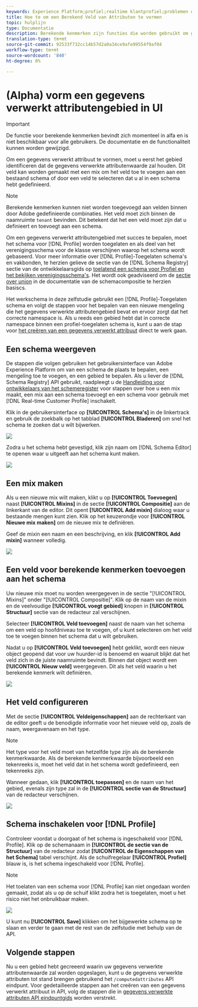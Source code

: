 ```yaml
---
keywords: Experience Platform;profiel;realtime klantprofiel;problemen oplossen;API
title: Hoe te om een Berekend Veld van Attributen te vormen
topic: hulplijn
type: Documentatie
description: Berekende kenmerken zijn functies die worden gebruikt om gegevens op gebeurtenisniveau samen te voegen tot kenmerken op profielniveau. Om een gegevens verwerkt attribuut te vormen, moet u eerst het gebied identificeren dat de gegevens verwerkte attributenwaarde zal houden. Dit veld kan worden gemaakt met een mix om het veld toe te voegen aan een bestaand schema of door een veld te selecteren dat u al in een schema hebt gedefinieerd.
translation-type: tm+mt
source-git-commit: 92533f732cc14b57d2a0a34ce9afe99554f9af04
workflow-type: tm+mt
source-wordcount: '840'
ht-degree: 0%

---
```



# (Alpha) vorm een gegevens verwerkt attributengebied in UI

>[!IMPORTANT]
>
>De functie voor berekende kenmerken bevindt zich momenteel in alfa en is niet beschikbaar voor alle gebruikers. De documentatie en de functionaliteit kunnen worden gewijzigd.

Om een gegevens verwerkt attribuut te vormen, moet u eerst het gebied identificeren dat de gegevens verwerkte attributenwaarde zal houden. Dit veld kan worden gemaakt met een mix om het veld toe te voegen aan een bestaand schema of door een veld te selecteren dat u al in een schema hebt gedefinieerd.

>[!NOTE]
>
>Berekende kenmerken kunnen niet worden toegevoegd aan velden binnen door Adobe gedefinieerde combinaties. Het veld moet zich binnen de naamruimte `tenant` bevinden. Dit betekent dat het een veld moet zijn dat u definieert en toevoegt aan een schema.

Om een gegevens verwerkt attributengebied met succes te bepalen, moet het schema voor [!DNL Profile] worden toegelaten en als deel van het verenigingsschema voor de klasse verschijnen waarop het schema wordt gebaseerd. Voor meer informatie over [!DNL Profile]-Toegelaten schema&#39;s en vakbonden, te herzien gelieve de sectie van de [!DNL Schema Registry] sectie van de ontwikkelaarsgids op [toelatend een schema voor Profiel en het bekijken verenigingsschema&#39;s](../../xdm/api/getting-started.md). Het wordt ook geadviseerd om de [sectie over union](../../xdm/schema/composition.md) in de documentatie van de schemacompositie te herzien basiscs.

Het werkschema in deze zelfstudie gebruikt een [!DNL Profile]-Toegelaten schema en volgt de stappen voor het bepalen van een nieuwe mengeling die het gegevens verwerkte attributengebied bevat en ervoor zorgt dat het correcte namespace is. Als u reeds een gebied hebt dat in correcte namespace binnen een profiel-toegelaten schema is, kunt u aan de stap voor [het creëren van een gegevens verwerkt attribuut](#create-a-computed-attribute) direct te werk gaan.

## Een schema weergeven

De stappen die volgen gebruiken het gebruikersinterface van Adobe Experience Platform om van een schema de plaats te bepalen, een mengeling toe te voegen, en een gebied te bepalen. Als u liever de [!DNL Schema Registry] API gebruikt, raadpleegt u de [Handleiding voor ontwikkelaars van het schemeregister](../../xdm/api/getting-started.md) voor stappen over hoe u een mix maakt, een mix aan een schema toevoegt en een schema voor gebruik met [!DNL Real-time Customer Profile] inschakelt.

Klik in de gebruikersinterface op **[!UICONTROL Schema&#39;s]** in de linkertrack en gebruik de zoekbalk op het tabblad **[!UICONTROL Bladeren]** om snel het schema te zoeken dat u wilt bijwerken.

![](../images/computed-attributes/Schemas-Browse.png)

Zodra u het schema hebt gevestigd, klik zijn naam om [!DNL Schema Editor] te openen waar u uitgeeft aan het schema kunt maken.

![](../images/computed-attributes/Schema-Editor.png)

## Een mix maken

Als u een nieuwe mix wilt maken, klikt u op **[!UICONTROL Toevoegen]** naast **[!UICONTROL Mixins]** in de sectie **[!UICONTROL Compositie]** aan de linkerkant van de editor. Dit opent **[!UICONTROL Add mixin]** dialoog waar u bestaande mengen kunt zien. Klik op het keuzerondje voor **[!UICONTROL Nieuwe mix maken]** om de nieuwe mix te definiëren.

Geef de mixin een naam en een beschrijving, en klik **[!UICONTROL Add mixin]** wanneer volledig.

![](../images/computed-attributes/Add-mixin.png)

## Een veld voor berekende kenmerken toevoegen aan het schema

Uw nieuwe mix moet nu worden weergegeven in de sectie &quot;[!UICONTROL Mixins]&quot; onder &quot;[!UICONTROL Compositie]&quot;. Klik op de naam van de mixin en de veelvoudige **[!UICONTROL voegt gebied]** knopen in **[!UICONTROL Structuur]** sectie van de redacteur zal verschijnen.

Selecteer **[!UICONTROL Veld toevoegen]** naast de naam van het schema om een veld op hoofdniveau toe te voegen, of u kunt selecteren om het veld toe te voegen binnen het schema dat u wilt gebruiken.

Nadat u op **[!UICONTROL Veld toevoegen]** hebt geklikt, wordt een nieuw object geopend dat voor uw huurder-id is benoemd en waaruit blijkt dat het veld zich in de juiste naamruimte bevindt. Binnen dat object wordt een **[!UICONTROL Nieuw veld]** weergegeven. Dit als het veld waarin u het berekende kenmerk wilt definiëren.

![](../images/computed-attributes/New-field.png)

## Het veld configureren

Met de sectie **[!UICONTROL Veldeigenschappen]** aan de rechterkant van de editor geeft u de benodigde informatie voor het nieuwe veld op, zoals de naam, weergavenaam en het type.

>[!NOTE]
>
>Het type voor het veld moet van hetzelfde type zijn als de berekende kenmerkwaarde. Als de berekende kenmerkwaarde bijvoorbeeld een tekenreeks is, moet het veld dat in het schema wordt gedefinieerd, een tekenreeks zijn.

Wanneer gedaan, klik **[!UICONTROL toepassen]** en de naam van het gebied, evenals zijn type zal in de **[!UICONTROL sectie van de Structuur]** van de redacteur verschijnen.

![](../images/computed-attributes/Apply.png)

## Schema inschakelen voor [!DNL Profile]

Controleer voordat u doorgaat of het schema is ingeschakeld voor [!DNL Profile]. Klik op de schemanaam in **[!UICONTROL de sectie van de Structuur]** van de redacteur zodat **[!UICONTROL de Eigenschappen van het Schema]** tabel verschijnt. Als de schuifregelaar **[!UICONTROL Profiel]** blauw is, is het schema ingeschakeld voor [!DNL Profile].

>[!NOTE]
>
>Het toelaten van een schema voor [!DNL Profile] kan niet ongedaan worden gemaakt, zodat als u op de schuif klikt zodra het is toegelaten, moet u het risico niet het onbruikbaar maken.

![](../images/computed-attributes/Profile.png)

U kunt nu **[!UICONTROL Save]** klikken om het bijgewerkte schema op te slaan en verder te gaan met de rest van de zelfstudie met behulp van de API.

## Volgende stappen

Nu u een gebied hebt gecreeerd waarin uw gegevens verwerkte attributenwaarde zal worden opgeslagen, kunt u de gegevens verwerkte attributen tot stand brengen gebruikend het `/computedattributes` API eindpunt. Voor gedetailleerde stappen aan het creëren van een gegevens verwerkt attribuut in API, volg de stappen die in [gegevens verwerkte attributen API eindpuntgids](ca-api.md) worden verstrekt.